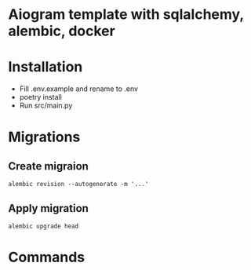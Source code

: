 # Aiogram template with sqlalchemy, alembic, docker

# Installation

* Fill .env.example and rename to .env
* poetry install
* Run src/main.py

# Migrations

## Create migraion
```shell
alembic revision --autogenerate -m '...'
```

## Apply migration
```shell
alembic upgrade head
```

# Commands
